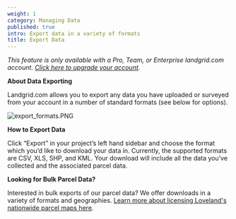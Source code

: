 ```yaml
---
weight: 1
category: Managing Data
published: true
intro: Export data in a variety of formats
title: Export Data
---
```

_This feature is only available with a Pro, Team, or Enterprise landgrid.com account. [Click here to upgrade your account](https://thelandgrid.com/plans)._

**About Data Exporting**

Landgrid.com allows you to export any data you have uploaded or surveyed from your account in a number of standard formats (see below for options).

![export_formats.PNG]({{site.baseurl}}/img/export_formats.PNG)

**How to Export Data**

Click “Export” in your project’s left hand sidebar and choose the format which you’d like to download your data in. Currently, the supported formats are CSV, XLS, SHP, and KML. Your download will include all the data you’ve collected and the associated parcel data. 

**Looking for Bulk Parcel Data?**

Interested in bulk exports of our parcel data? We offer downloads in a variety of formats and geographies.
[Learn more about licensing Loveland's nationwide parcel maps here](https://landgrid.com/parcels).
